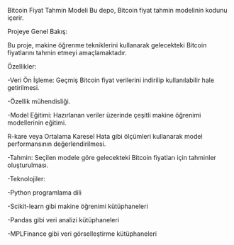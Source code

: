 Bitcoin Fiyat Tahmin Modeli Bu depo, Bitcoin fiyat tahmin modelinin kodunu içerir.

Projeye Genel Bakış:

Bu proje, makine öğrenme tekniklerini kullanarak gelecekteki Bitcoin fiyatlarını tahmin etmeyi amaçlamaktadır.

Özellikler:

-Veri Ön İşleme: Geçmiş Bitcoin fiyat verilerini indirilip kullanılabilir hale getirilmesi.

-Özellik mühendisliği.

-Model Eğitimi: Hazırlanan veriler üzerinde çeşitli makine öğrenimi modellerinin eğitimi.

R-kare veya Ortalama Karesel Hata gibi ölçümleri kullanarak model performansının değerlendirilmesi.

-Tahmin: Seçilen modele göre gelecekteki Bitcoin fiyatları için tahminler oluşturulması.

-Teknolojiler:

-Python programlama dili

-Scikit-learn gibi makine öğrenimi kütüphaneleri

-Pandas gibi veri analizi kütüphaneleri

-MPLFinance gibi veri görselleştirme kütüphaneleri
